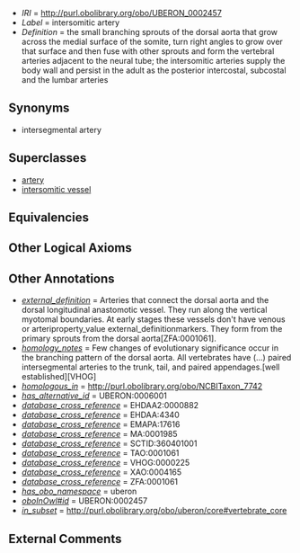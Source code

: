  * *IRI* = http://purl.obolibrary.org/obo/UBERON_0002457
 * *Label* = intersomitic artery
 * *Definition* = the small branching sprouts of the dorsal aorta that grow across the medial surface of the somite, turn right angles to grow over that surface and then fuse with other sprouts and form the vertebral arteries adjacent to the neural tube; the intersomitic arteries supply the body wall and persist in the adult as the posterior intercostal, subcostal and the lumbar arteries

## Synonyms

 * intersegmental artery

## Superclasses

 * [artery](../../UBERON/37/UBERON_0001637.md)
 * [intersomitic vessel](../../UBERON/07/UBERON_0014907.md)

## Equivalencies


## Other Logical Axioms


## Other Annotations

 * *[external_definition](../../UBPROP/01/UBPROP_0000001.md)* = Arteries that connect the dorsal aorta and the dorsal longitudinal anastomotic vessel. They run along the vertical myotomal boundaries.  At early stages these vessels don't have venous or arteriproperty_value  external_definitionmarkers.  They form from the primary sprouts from the dorsal aorta[ZFA:0001061].
 * *[homology_notes](../../UBPROP/03/UBPROP_0000003.md)* = Few changes of evolutionary significance occur in the branching pattern of the dorsal aorta. All vertebrates have (...) paired intersegmental arteries to the trunk, tail, and paired appendages.[well established][VHOG]
 * *[homologous_in](../../core#homologous/in/core#homologous_in.md)* = http://purl.obolibrary.org/obo/NCBITaxon_7742
 * *[has_alternative_id](../../Id/oboInOwl#hasAlternativeId.md)* = UBERON:0006001
 * *[database_cross_reference](../../ef/oboInOwl#hasDbXref.md)* = EHDAA2:0000882
 * *[database_cross_reference](../../ef/oboInOwl#hasDbXref.md)* = EHDAA:4340
 * *[database_cross_reference](../../ef/oboInOwl#hasDbXref.md)* = EMAPA:17616
 * *[database_cross_reference](../../ef/oboInOwl#hasDbXref.md)* = MA:0001985
 * *[database_cross_reference](../../ef/oboInOwl#hasDbXref.md)* = SCTID:360401001
 * *[database_cross_reference](../../ef/oboInOwl#hasDbXref.md)* = TAO:0001061
 * *[database_cross_reference](../../ef/oboInOwl#hasDbXref.md)* = VHOG:0000225
 * *[database_cross_reference](../../ef/oboInOwl#hasDbXref.md)* = XAO:0004165
 * *[database_cross_reference](../../ef/oboInOwl#hasDbXref.md)* = ZFA:0001061
 * *[has_obo_namespace](../../ce/oboInOwl#hasOBONamespace.md)* = uberon
 * *[oboInOwl#id](../../id/oboInOwl#id.md)* = UBERON:0002457
 * *[in_subset](../../et/oboInOwl#inSubset.md)* = http://purl.obolibrary.org/obo/uberon/core#vertebrate_core

## External Comments

